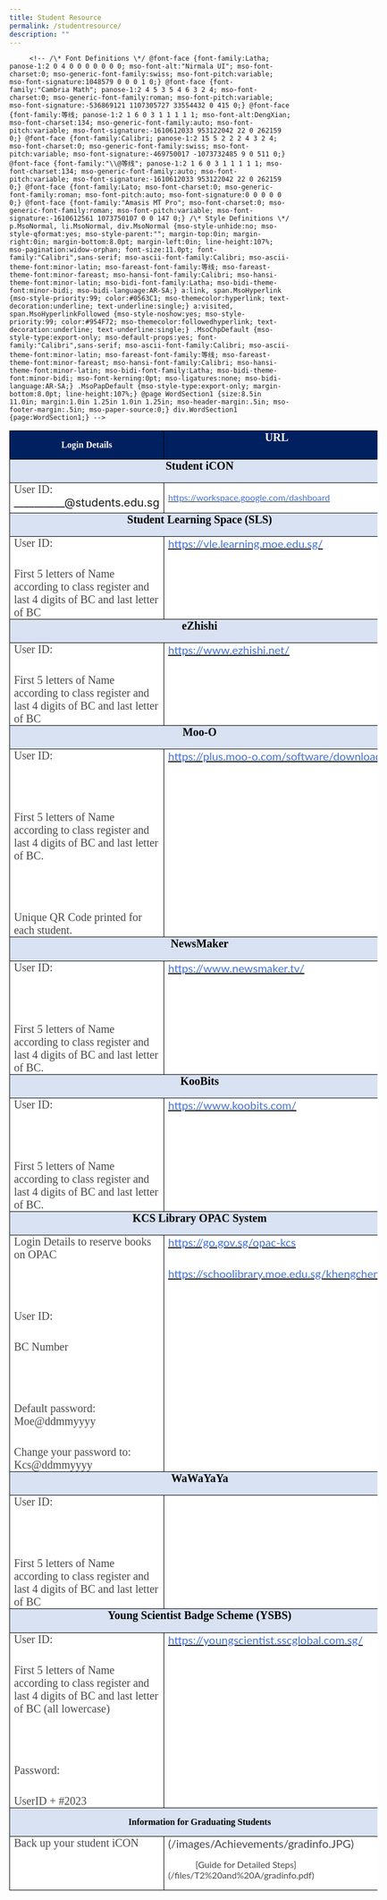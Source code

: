 ```yaml
---
title: Student Resource
permalink: /studentresource/
description: ""
---
```

         <!-- /\* Font Definitions \*/ @font-face {font-family:Latha; panose-1:2 0 4 0 0 0 0 0 0 0; mso-font-alt:"Nirmala UI"; mso-font-charset:0; mso-generic-font-family:swiss; mso-font-pitch:variable; mso-font-signature:1048579 0 0 0 1 0;} @font-face {font-family:"Cambria Math"; panose-1:2 4 5 3 5 4 6 3 2 4; mso-font-charset:0; mso-generic-font-family:roman; mso-font-pitch:variable; mso-font-signature:-536869121 1107305727 33554432 0 415 0;} @font-face {font-family:等线; panose-1:2 1 6 0 3 1 1 1 1 1; mso-font-alt:DengXian; mso-font-charset:134; mso-generic-font-family:auto; mso-font-pitch:variable; mso-font-signature:-1610612033 953122042 22 0 262159 0;} @font-face {font-family:Calibri; panose-1:2 15 5 2 2 2 4 3 2 4; mso-font-charset:0; mso-generic-font-family:swiss; mso-font-pitch:variable; mso-font-signature:-469750017 -1073732485 9 0 511 0;} @font-face {font-family:"\\@等线"; panose-1:2 1 6 0 3 1 1 1 1 1; mso-font-charset:134; mso-generic-font-family:auto; mso-font-pitch:variable; mso-font-signature:-1610612033 953122042 22 0 262159 0;} @font-face {font-family:Lato; mso-font-charset:0; mso-generic-font-family:roman; mso-font-pitch:auto; mso-font-signature:0 0 0 0 0 0;} @font-face {font-family:"Amasis MT Pro"; mso-font-charset:0; mso-generic-font-family:roman; mso-font-pitch:variable; mso-font-signature:-1610612561 1073750107 0 0 147 0;} /\* Style Definitions \*/ p.MsoNormal, li.MsoNormal, div.MsoNormal {mso-style-unhide:no; mso-style-qformat:yes; mso-style-parent:""; margin-top:0in; margin-right:0in; margin-bottom:8.0pt; margin-left:0in; line-height:107%; mso-pagination:widow-orphan; font-size:11.0pt; font-family:"Calibri",sans-serif; mso-ascii-font-family:Calibri; mso-ascii-theme-font:minor-latin; mso-fareast-font-family:等线; mso-fareast-theme-font:minor-fareast; mso-hansi-font-family:Calibri; mso-hansi-theme-font:minor-latin; mso-bidi-font-family:Latha; mso-bidi-theme-font:minor-bidi; mso-bidi-language:AR-SA;} a:link, span.MsoHyperlink {mso-style-priority:99; color:#0563C1; mso-themecolor:hyperlink; text-decoration:underline; text-underline:single;} a:visited, span.MsoHyperlinkFollowed {mso-style-noshow:yes; mso-style-priority:99; color:#954F72; mso-themecolor:followedhyperlink; text-decoration:underline; text-underline:single;} .MsoChpDefault {mso-style-type:export-only; mso-default-props:yes; font-family:"Calibri",sans-serif; mso-ascii-font-family:Calibri; mso-ascii-theme-font:minor-latin; mso-fareast-font-family:等线; mso-fareast-theme-font:minor-fareast; mso-hansi-font-family:Calibri; mso-hansi-theme-font:minor-latin; mso-bidi-font-family:Latha; mso-bidi-theme-font:minor-bidi; mso-font-kerning:0pt; mso-ligatures:none; mso-bidi-language:AR-SA;} .MsoPapDefault {mso-style-type:export-only; margin-bottom:8.0pt; line-height:107%;} @page WordSection1 {size:8.5in 11.0in; margin:1.0in 1.25in 1.0in 1.25in; mso-header-margin:.5in; mso-footer-margin:.5in; mso-paper-source:0;} div.WordSection1 {page:WordSection1;} -->

<table class="MsoNormalTable" border="0" cellspacing="0" cellpadding="0" width="659" style="width:494.6pt;background:white;border-collapse:collapse;mso-yfti-tbllook:
 1184;mso-padding-alt:0in 0in 0in 0in"><tbody><tr style="mso-yfti-irow:0;mso-yfti-firstrow:yes;height:26.5pt"><td width="355" valign="top" style="width:266.1pt;border:solid windowtext 1.0pt;
  background:#002060;padding:0in 5.4pt 0in 5.4pt;height:26.5pt"><p class="MsoNormal" align="center" style="mso-margin-top-alt:auto;mso-margin-bottom-alt:
  auto;text-align:center"><b><span style="font-family:&quot;Amasis MT Pro&quot;,serif;
  color:white">Login Details</span></b><span style="font-family:&quot;Lato&quot;,serif;
  color:#484848"></span></p></td><td width="305" valign="top" style="width:228.5pt;border:solid windowtext 1.0pt;
  border-left:none;background:#002060;padding:0in 5.4pt 0in 5.4pt;height:26.5pt;
  box-sizing: inherit;border-left-color:initial;border-image: initial;
  border-left-width:initial"><p class="MsoNormal" align="center" style="mso-margin-top-alt:auto;mso-margin-bottom-alt:
  auto;text-align:center;box-sizing: inherit;margin:0rem 0px 0in;font-size:
  1.25rem"><b style="box-sizing: inherit"><span style="box-sizing: inherit;
  font-style:inherit;font-weight:inherit"><span style="font-family:&quot;Amasis MT Pro&quot;,serif;
  color:white">URL</span></span></b><span style="font-family:&quot;Lato&quot;,serif;
  color:#484848"></span></p></td></tr><tr style="mso-yfti-irow:1;height:31.45pt;box-sizing: inherit"><td width="659" colspan="2" valign="top" style="width:494.6pt;border:solid windowtext 1.0pt;
  border-top:none;background:#D9E2F3;padding:0in 5.4pt 0in 5.4pt;height:31.45pt;
  box-sizing: inherit;border-top-color:initial;border-image: initial;
  border-top-width:initial"><p class="MsoNormal" align="center" style="mso-margin-top-alt:auto;mso-margin-bottom-alt:
  auto;text-align:center;box-sizing: inherit;margin:0rem 0px 0in;font-size:
  1.25rem"><b style="box-sizing: inherit"><span style="box-sizing: inherit;
  font-style:inherit;font-weight:inherit"><span style="font-family:&quot;Amasis MT Pro&quot;,serif;
  color:black">Student iCON</span></span></b><span style="font-family:&quot;Lato&quot;,serif;
  color:#484848"></span></p></td></tr><tr style="mso-yfti-irow:2;height:40.0pt;box-sizing: inherit"><td width="355" valign="top" style="width:266.1pt;border:solid windowtext 1.0pt;
  border-top:none;padding:0in 5.4pt 0in 5.4pt;height:40.0pt;box-sizing: inherit;
  border-top-color:initial;border-image: initial;border-top-width:initial"><p class="MsoNormal" style="mso-margin-top-alt:auto;mso-margin-bottom-alt:auto;
  box-sizing: inherit;margin:0rem 0px 0in;font-size:1.25rem"><span style="box-sizing: inherit;font-style:inherit;font-weight:inherit"><span style="font-family:&quot;Amasis MT Pro&quot;,serif;color:#484848">User ID:</span><br>__________@students.edu.sg</span><span style="font-family:&quot;Lato&quot;,serif;
  color:#484848"></span></p></td><td width="305" valign="top" style="width:228.5pt;border-top:none;border-left:
  none;border-bottom:solid windowtext 1.0pt;border-right:solid windowtext 1.0pt;
  padding:0in 5.4pt 0in 5.4pt;height:40.0pt"><p class="MsoNormal" style="mso-margin-top-alt:auto;mso-margin-bottom-alt:auto"><span style="font-family:&quot;Amasis MT Pro&quot;,serif;color:#484848"><a href="https://workspace.google.com/dashboard"><span style="font-family:&quot;Lato&quot;,serif;
  color:#4372D6">https://workspace.google.com/dashboard</span></a></span><span style="font-family:&quot;Lato&quot;,serif;color:#484848"></span></p></td></tr><tr style="mso-yfti-irow:3;height:31.7pt;box-sizing: inherit"><td width="659" colspan="2" valign="top" style="width:494.6pt;border:solid windowtext 1.0pt;
  border-top:none;background:#D9E2F3;padding:0in 5.4pt 0in 5.4pt;height:31.7pt;
  box-sizing: inherit;border-top-color:initial;border-image: initial;
  border-top-width:initial"><p class="MsoNormal" align="center" style="mso-margin-top-alt:auto;mso-margin-bottom-alt:
  auto;text-align:center;box-sizing: inherit;margin:0rem 0px 0in;font-size:
  1.25rem"><b style="box-sizing: inherit"><span style="box-sizing: inherit;
  font-style:inherit;font-weight:inherit"><span style="font-family:&quot;Amasis MT Pro&quot;,serif;
  color:black">Student Learning Space (SLS)</span></span></b><span style="font-family:&quot;Lato&quot;,serif;color:#484848"></span></p></td></tr><tr style="mso-yfti-irow:4;box-sizing: inherit"><td width="355" valign="top" style="width:266.1pt;border:solid windowtext 1.0pt;
  border-top:none;padding:0in 5.4pt 0in 5.4pt;box-sizing: inherit;border-top-color:
  initial;border-image: initial;border-top-width:initial"><p class="MsoNormal" style="mso-margin-top-alt:auto;mso-margin-bottom-alt:auto;
  box-sizing: inherit;margin:0rem 0px 0in;font-size:1.25rem"><span style="box-sizing: inherit;font-style:inherit;font-weight:inherit"><span style="font-family:&quot;Amasis MT Pro&quot;,serif;color:#484848">User ID:<span style="box-sizing: inherit;font-style:inherit;font-weight:inherit">&nbsp;</span></span></span><span style="font-family:&quot;Lato&quot;,serif;color:#484848"></span></p><p class="MsoNormal" style="mso-margin-top-alt:auto;mso-margin-bottom-alt:auto;
  box-sizing: inherit;margin:2rem 0px 0in;font-size:1.25rem"><span style="box-sizing: inherit;font-style:inherit;font-weight:inherit"><span style="font-family:&quot;Amasis MT Pro&quot;,serif;color:#484848">First 5 letters of Name according to class register and last 4 digits of BC and last letter of BC</span></span><span style="font-family:&quot;Lato&quot;,serif;color:#484848"></span></p></td><td width="305" valign="top" style="width:228.5pt;border-top:none;border-left:
  none;border-bottom:solid windowtext 1.0pt;border-right:solid windowtext 1.0pt;
  padding:0in 5.4pt 0in 5.4pt;box-sizing: inherit;border-top-color:initial;
  border-left-color:initial;border-image: initial;border-top-width:initial;
  border-left-width:initial"><p class="MsoNormal" style="mso-margin-top-alt:auto;mso-margin-bottom-alt:auto;
  box-sizing: inherit;margin:0rem 0px 0in;font-size:1.25rem"><span style="box-sizing: inherit;font-style:inherit;font-weight:inherit"><span style="font-family:&quot;Amasis MT Pro&quot;,serif;color:#484848"><a href="https://vle.learning.moe.edu.sg/" style="box-sizing: inherit;
  cursor:pointer;margin-bottom:2rem"><span style="font-family:&quot;Lato&quot;,serif;
  color:#4372D6">https://vle.learning.moe.edu.sg/</span></a></span></span><span style="font-family:&quot;Lato&quot;,serif;color:#484848"></span></p></td></tr><tr style="mso-yfti-irow:5;height:31.7pt;box-sizing: inherit"><td width="659" colspan="2" valign="top" style="width:494.6pt;border:solid windowtext 1.0pt;
  border-top:none;background:#D9E2F3;padding:0in 5.4pt 0in 5.4pt;height:31.7pt;
  box-sizing: inherit;border-top-color:initial;border-image: initial;
  border-top-width:initial"><p class="MsoNormal" align="center" style="mso-margin-top-alt:auto;mso-margin-bottom-alt:
  auto;text-align:center;box-sizing: inherit;margin:0rem 0px 0in;font-size:
  1.25rem"><b style="box-sizing: inherit"><span style="box-sizing: inherit;
  font-style:inherit;font-weight:inherit"><span style="font-family:&quot;Amasis MT Pro&quot;,serif;
  color:black">eZhishi</span></span></b><span style="font-family:&quot;Lato&quot;,serif;
  color:#484848"></span></p></td></tr><tr style="mso-yfti-irow:6;height:51.7pt;box-sizing: inherit"><td width="355" valign="top" style="width:266.1pt;border:solid windowtext 1.0pt;
  border-top:none;padding:0in 5.4pt 0in 5.4pt;height:51.7pt;box-sizing: inherit;
  border-top-color:initial;border-image: initial;border-top-width:initial"><p class="MsoNormal" style="mso-margin-top-alt:auto;mso-margin-bottom-alt:auto;
  box-sizing: inherit;margin:0rem 0px 0in;font-size:1.25rem"><span style="box-sizing: inherit;font-style:inherit;font-weight:inherit"><span style="font-family:&quot;Amasis MT Pro&quot;,serif;color:#484848">User ID:<span style="box-sizing: inherit;font-style:inherit;font-weight:inherit">&nbsp;</span></span></span><span style="font-family:&quot;Lato&quot;,serif;color:#484848"></span></p><p class="MsoNormal" style="mso-margin-top-alt:auto;mso-margin-bottom-alt:auto;
  box-sizing: inherit;margin:2rem 0px 0in;font-size:1.25rem"><span style="box-sizing: inherit;font-style:inherit;font-weight:inherit"><span style="font-family:&quot;Amasis MT Pro&quot;,serif;color:#484848">First 5 letters of Name according to class register and last 4 digits of BC and last letter of BC</span></span><span style="font-family:&quot;Lato&quot;,serif;color:#484848"></span></p></td><td width="305" valign="top" style="width:228.5pt;border-top:none;border-left:
  none;border-bottom:solid windowtext 1.0pt;border-right:solid windowtext 1.0pt;
  padding:0in 5.4pt 0in 5.4pt;height:51.7pt;box-sizing: inherit;border-top-color:
  initial;border-left-color:initial;border-image: initial;border-top-width:
  initial;border-left-width:initial"><p class="MsoNormal" style="mso-margin-top-alt:auto;mso-margin-bottom-alt:auto;
  box-sizing: inherit;margin:0rem 0px 0in;font-size:1.25rem"><span style="box-sizing: inherit;font-style:inherit;font-weight:inherit"><span style="font-family:&quot;Amasis MT Pro&quot;,serif;color:#484848"><a href="https://www.ezhishi.net/" style="box-sizing: inherit;cursor:pointer;
  margin-bottom:2rem"><span style="font-family:&quot;Lato&quot;,serif;color:#4372D6">https://www.ezhishi.net/</span></a></span></span><span style="font-family:&quot;Lato&quot;,serif;color:#484848"></span></p></td></tr><tr style="mso-yfti-irow:7;height:31.7pt;box-sizing: inherit"><td width="659" colspan="2" valign="top" style="width:494.6pt;border:solid windowtext 1.0pt;
  border-top:none;background:#D9E2F3;padding:0in 5.4pt 0in 5.4pt;height:31.7pt;
  box-sizing: inherit;border-top-color:initial;border-image: initial;
  border-top-width:initial"><p class="MsoNormal" align="center" style="mso-margin-top-alt:auto;mso-margin-bottom-alt:
  auto;text-align:center;box-sizing: inherit;margin:0rem 0px 0in;font-size:
  1.25rem"><b style="box-sizing: inherit"><span style="box-sizing: inherit;
  font-style:inherit;font-weight:inherit"><span style="font-family:&quot;Amasis MT Pro&quot;,serif;
  color:black">Moo-O</span></span></b><span style="font-family:&quot;Lato&quot;,serif;
  color:#484848"></span></p></td></tr><tr style="mso-yfti-irow:8;height:49.45pt;box-sizing: inherit"><td width="355" valign="top" style="width:266.1pt;border:solid windowtext 1.0pt;
  border-top:none;padding:0in 5.4pt 0in 5.4pt;height:49.45pt;box-sizing: inherit;
  border-top-color:initial;border-image: initial;border-top-width:initial"><p class="MsoNormal" style="mso-margin-top-alt:auto;mso-margin-bottom-alt:auto;
  box-sizing: inherit;margin:0rem 0px 0in;font-size:1.25rem"><span style="box-sizing: inherit;font-style:inherit;font-weight:inherit"><span style="font-family:&quot;Amasis MT Pro&quot;,serif;color:#484848">User ID:</span></span><span style="font-family:&quot;Lato&quot;,serif;color:#484848"></span></p><p class="MsoNormal" style="mso-margin-top-alt:auto;mso-margin-bottom-alt:auto;
  box-sizing: inherit;margin:2rem 0px 0in;font-size:1.25rem"><span style="box-sizing: inherit;font-style:inherit;font-weight:inherit"><span style="font-family:&quot;Amasis MT Pro&quot;,serif;color:#484848">&nbsp;</span></span><span style="font-family:&quot;Lato&quot;,serif;color:#484848"></span></p><p class="MsoNormal" style="mso-margin-top-alt:auto;mso-margin-bottom-alt:auto;
  box-sizing: inherit;margin:2rem 0px 0in;font-size:1.25rem"><span style="box-sizing: inherit;font-style:inherit;font-weight:inherit"><span style="font-family:&quot;Amasis MT Pro&quot;,serif;color:#484848">First 5 letters of Name according to class register and last 4 digits of BC and last letter of BC.</span></span><span style="font-family:&quot;Lato&quot;,serif;color:#484848"></span></p><p class="MsoNormal" style="mso-margin-top-alt:auto;mso-margin-bottom-alt:auto;
  box-sizing: inherit;margin:2rem 0px 0in;font-size:1.25rem"><span style="box-sizing: inherit;font-style:inherit;font-weight:inherit"><span style="font-family:&quot;Amasis MT Pro&quot;,serif;color:#484848">&nbsp;</span></span><span style="font-family:&quot;Lato&quot;,serif;color:#484848"></span></p><p class="MsoNormal" style="mso-margin-top-alt:auto;mso-margin-bottom-alt:auto;
  box-sizing: inherit;margin:2rem 0px 0in;font-size:1.25rem"><span style="box-sizing: inherit;font-style:inherit;font-weight:inherit"><span style="font-family:&quot;Amasis MT Pro&quot;,serif;color:#484848">Unique QR Code printed for each student.</span></span><span style="font-family:&quot;Lato&quot;,serif;
  color:#484848"></span></p></td><td width="305" valign="top" style="width:228.5pt;border-top:none;border-left:
  none;border-bottom:solid windowtext 1.0pt;border-right:solid windowtext 1.0pt;
  padding:0in 5.4pt 0in 5.4pt;height:49.45pt;box-sizing: inherit;border-top-color:
  initial;border-left-color:initial;border-image: initial;border-top-width:
  initial;border-left-width:initial"><p class="MsoNormal" style="mso-margin-top-alt:auto;mso-margin-bottom-alt:auto;
  box-sizing: inherit;margin:0rem 0px 0in;font-size:1.25rem"><span style="box-sizing: inherit;font-style:inherit;font-weight:inherit"><span style="font-family:&quot;Amasis MT Pro&quot;,serif;color:#484848"><a href="https://plus.moo-o.com/software/download" style="box-sizing: inherit;
  cursor:pointer;margin-bottom:2rem"><span style="font-family:&quot;Lato&quot;,serif;
  color:#4372D6">https://plus.moo-o.com/software/download</span></a></span></span><span style="font-family:&quot;Lato&quot;,serif;color:#484848"></span></p></td></tr><tr style="mso-yfti-irow:9;height:31.7pt;box-sizing: inherit"><td width="659" colspan="2" valign="top" style="width:494.6pt;border:solid windowtext 1.0pt;
  border-top:none;background:#D9E2F3;padding:0in 5.4pt 0in 5.4pt;height:31.7pt;
  box-sizing: inherit;border-top-color:initial;border-image: initial;
  border-top-width:initial"><p class="MsoNormal" align="center" style="mso-margin-top-alt:auto;mso-margin-bottom-alt:
  auto;text-align:center;box-sizing: inherit;margin:0rem 0px 0in;font-size:
  1.25rem"><b style="box-sizing: inherit"><span style="box-sizing: inherit;
  font-style:inherit;font-weight:inherit"><span style="font-family:&quot;Amasis MT Pro&quot;,serif;
  color:black">NewsMaker</span></span></b><span style="font-family:&quot;Lato&quot;,serif;
  color:#484848"></span></p></td></tr><tr style="mso-yfti-irow:10;box-sizing: inherit"><td width="355" valign="top" style="width:266.1pt;border:solid windowtext 1.0pt;
  border-top:none;padding:0in 5.4pt 0in 5.4pt;box-sizing: inherit;border-top-color:
  initial;border-image: initial;border-top-width:initial"><p class="MsoNormal" style="mso-margin-top-alt:auto;mso-margin-bottom-alt:auto;
  box-sizing: inherit;margin:0rem 0px 0in;font-size:1.25rem"><span style="box-sizing: inherit;font-style:inherit;font-weight:inherit"><span style="font-family:&quot;Amasis MT Pro&quot;,serif;color:#484848">User ID:</span></span><span style="font-family:&quot;Lato&quot;,serif;color:#484848"></span></p><p class="MsoNormal" style="mso-margin-top-alt:auto;mso-margin-bottom-alt:auto;
  box-sizing: inherit;margin:2rem 0px 0in;font-size:1.25rem"><span style="box-sizing: inherit;font-style:inherit;font-weight:inherit"><span style="font-family:&quot;Amasis MT Pro&quot;,serif;color:#484848">&nbsp;</span></span><span style="font-family:&quot;Lato&quot;,serif;color:#484848"></span></p><p class="MsoNormal" style="mso-margin-top-alt:auto;mso-margin-bottom-alt:auto;
  box-sizing: inherit;margin:2rem 0px 0in;font-size:1.25rem"><span style="box-sizing: inherit;font-style:inherit;font-weight:inherit"><span style="font-family:&quot;Amasis MT Pro&quot;,serif;color:#484848">First 5 letters of Name according to class register and last 4 digits of BC and last letter of BC.</span></span><span style="font-family:&quot;Lato&quot;,serif;color:#484848"></span></p></td><td width="305" valign="top" style="width:228.5pt;border-top:none;border-left:
  none;border-bottom:solid windowtext 1.0pt;border-right:solid windowtext 1.0pt;
  padding:0in 5.4pt 0in 5.4pt;box-sizing: inherit;border-top-color:initial;
  border-left-color:initial;border-image: initial;border-top-width:initial;
  border-left-width:initial"><p class="MsoNormal" style="mso-margin-top-alt:auto;mso-margin-bottom-alt:auto;
  box-sizing: inherit;margin:0rem 0px 0in;font-size:1.25rem"><span style="box-sizing: inherit;font-style:inherit;font-weight:inherit"><span style="font-family:&quot;Amasis MT Pro&quot;,serif;color:#484848"><a href="https://www.newsmaker.tv/" style="box-sizing: inherit;cursor:pointer;
  margin-bottom:2rem"><span style="font-family:&quot;Lato&quot;,serif;color:#4372D6">https://www.newsmaker.tv/</span></a></span></span><span style="font-family:&quot;Lato&quot;,serif;color:#484848"></span></p><p class="MsoNormal" style="mso-margin-top-alt:auto;mso-margin-bottom-alt:auto;
  box-sizing: inherit;margin:2rem 0px 0in;font-size:1.25rem"><span style="box-sizing: inherit;font-style:inherit;font-weight:inherit"><span style="font-family:&quot;Amasis MT Pro&quot;,serif;color:#484848">&nbsp;</span></span><span style="font-family:&quot;Lato&quot;,serif;color:#484848"></span></p><p class="MsoNormal" align="center" style="mso-margin-top-alt:auto;mso-margin-bottom-alt:
  auto;text-align:center;box-sizing: inherit;margin:2rem 0px 0in;font-size:
  1.25rem"><span style="box-sizing: inherit;font-style:inherit;font-weight:
  inherit"><span style="font-family:&quot;Amasis MT Pro&quot;,serif;color:#484848">&nbsp;</span></span><span style="font-family:&quot;Lato&quot;,serif;color:#484848"></span></p></td></tr><tr style="mso-yfti-irow:11;height:31.7pt;box-sizing: inherit"><td width="659" colspan="2" valign="top" style="width:494.6pt;border:solid windowtext 1.0pt;
  border-top:none;background:#D9E2F3;padding:0in 5.4pt 0in 5.4pt;height:31.7pt;
  box-sizing: inherit;border-top-color:initial;border-image: initial;
  border-top-width:initial"><p class="MsoNormal" align="center" style="mso-margin-top-alt:auto;mso-margin-bottom-alt:
  auto;text-align:center;box-sizing: inherit;margin:0rem 0px 0in;font-size:
  1.25rem"><b style="box-sizing: inherit"><span style="box-sizing: inherit;
  font-style:inherit;font-weight:inherit"><span style="font-family:&quot;Amasis MT Pro&quot;,serif;
  color:black">KooBits</span></span></b><span style="font-family:&quot;Lato&quot;,serif;
  color:#484848"></span></p></td></tr><tr style="mso-yfti-irow:12;box-sizing: inherit"><td width="355" valign="top" style="width:266.1pt;border:solid windowtext 1.0pt;
  border-top:none;padding:0in 5.4pt 0in 5.4pt;box-sizing: inherit;border-top-color:
  initial;border-image: initial;border-top-width:initial"><p class="MsoNormal" style="mso-margin-top-alt:auto;mso-margin-bottom-alt:auto;
  box-sizing: inherit;margin:0rem 0px 0in;font-size:1.25rem"><span style="box-sizing: inherit;font-style:inherit;font-weight:inherit"><span style="font-family:&quot;Amasis MT Pro&quot;,serif;color:#484848">User ID:</span></span><span style="font-family:&quot;Lato&quot;,serif;color:#484848"></span></p><p class="MsoNormal" style="mso-margin-top-alt:auto;mso-margin-bottom-alt:auto;
  box-sizing: inherit;margin:2rem 0px 0in;font-size:1.25rem"><span style="box-sizing: inherit;font-style:inherit;font-weight:inherit"><span style="font-family:&quot;Amasis MT Pro&quot;,serif;color:#484848">&nbsp;</span></span><span style="font-family:&quot;Lato&quot;,serif;color:#484848"></span></p><p class="MsoNormal" style="mso-margin-top-alt:auto;mso-margin-bottom-alt:auto;
  box-sizing: inherit;margin:2rem 0px 0in;font-size:1.25rem"><span style="box-sizing: inherit;font-style:inherit;font-weight:inherit"><span style="font-family:&quot;Amasis MT Pro&quot;,serif;color:#484848">First 5 letters of Name according to class register and last 4 digits of BC and last letter of BC.</span></span><span style="font-family:&quot;Lato&quot;,serif;color:#484848"></span></p></td><td width="305" valign="top" style="width:228.5pt;border-top:none;border-left:
  none;border-bottom:solid windowtext 1.0pt;border-right:solid windowtext 1.0pt;
  padding:0in 5.4pt 0in 5.4pt;box-sizing: inherit;border-top-color:initial;
  border-left-color:initial;border-image: initial;border-top-width:initial;
  border-left-width:initial"><p class="MsoNormal" style="mso-margin-top-alt:auto;mso-margin-bottom-alt:auto;
  box-sizing: inherit;margin:0rem 0px 0in;font-size:1.25rem"><span style="box-sizing: inherit;font-style:inherit;font-weight:inherit"><span style="font-family:&quot;Amasis MT Pro&quot;,serif;color:#484848"><a href="https://www.koobits.com/" style="box-sizing: inherit;cursor:pointer;
  margin-bottom:2rem"><span style="font-family:&quot;Lato&quot;,serif;color:#4372D6">https://www.koobits.com/</span></a></span></span><span style="font-family:&quot;Lato&quot;,serif;color:#484848"></span></p><p class="MsoNormal" style="mso-margin-top-alt:auto;mso-margin-bottom-alt:auto;
  box-sizing: inherit;margin:2rem 0px 0in;font-size:1.25rem"><span style="box-sizing: inherit;font-style:inherit;font-weight:inherit"><span style="font-family:&quot;Amasis MT Pro&quot;,serif;color:#484848">&nbsp;</span></span><span style="font-family:&quot;Lato&quot;,serif;color:#484848"></span></p><p class="MsoNormal" style="mso-margin-top-alt:auto;mso-margin-bottom-alt:auto;
  box-sizing: inherit;margin:2rem 0px 0in;font-size:1.25rem"><span style="box-sizing: inherit;font-style:inherit;font-weight:inherit"><span style="box-sizing: inherit;font-style:inherit;font-weight:inherit"><span style="font-family:&quot;Lato&quot;,serif;color:#484848">&nbsp;&nbsp;&nbsp;&nbsp;&nbsp;&nbsp;&nbsp;&nbsp;&nbsp;&nbsp;&nbsp;&nbsp;&nbsp;&nbsp;&nbsp;&nbsp;&nbsp;&nbsp;&nbsp;&nbsp;&nbsp;&nbsp;&nbsp;&nbsp;&nbsp;&nbsp;&nbsp;</span></span></span></p></td></tr><tr style="mso-yfti-irow:13;height:31.7pt;box-sizing: inherit"><td width="659" colspan="2" valign="top" style="width:494.6pt;border:solid windowtext 1.0pt;
  border-top:none;background:#D9E2F3;padding:0in 5.4pt 0in 5.4pt;height:31.7pt;
  box-sizing: inherit;border-top-color:initial;border-image: initial;
  border-top-width:initial"><p class="MsoNormal" align="center" style="mso-margin-top-alt:auto;mso-margin-bottom-alt:
  auto;text-align:center;box-sizing: inherit;margin:0rem 0px 0in;font-size:
  1.25rem"><b style="box-sizing: inherit"><span style="box-sizing: inherit;
  font-style:inherit;font-weight:inherit"><span style="font-family:&quot;Amasis MT Pro&quot;,serif;
  color:black">KCS Library OPAC System</span></span></b><span style="font-family:
  &quot;Lato&quot;,serif;color:#484848"></span></p></td></tr><tr style="mso-yfti-irow:14;box-sizing: inherit"><td width="355" valign="top" style="width:266.1pt;border:solid windowtext 1.0pt;
  border-top:none;padding:0in 5.4pt 0in 5.4pt;box-sizing: inherit;border-top-color:
  initial;border-image: initial;border-top-width:initial"><p class="MsoNormal" style="mso-margin-top-alt:auto;mso-margin-bottom-alt:auto;
  box-sizing: inherit;margin:0rem 0px 0in;font-size:1.25rem"><span style="box-sizing: inherit;font-style:inherit;font-weight:inherit"><span style="font-family:&quot;Amasis MT Pro&quot;,serif;color:#484848">Login Details to reserve books on OPAC</span></span><span style="font-family:&quot;Lato&quot;,serif;
  color:#484848"></span></p><p class="MsoNormal" style="mso-margin-top-alt:auto;mso-margin-bottom-alt:auto;
  box-sizing: inherit;margin:2rem 0px 0in;font-size:1.25rem"><span style="box-sizing: inherit;font-style:inherit;font-weight:inherit"><span style="font-family:&quot;Amasis MT Pro&quot;,serif;color:#484848">&nbsp;</span></span><span style="font-family:&quot;Lato&quot;,serif;color:#484848"></span></p><p class="MsoNormal" style="mso-margin-top-alt:auto;mso-margin-bottom-alt:auto;
  box-sizing: inherit;margin:2rem 0px 0in;font-size:1.25rem"><span style="box-sizing: inherit;font-style:inherit;font-weight:inherit"><span style="font-family:&quot;Amasis MT Pro&quot;,serif;color:#484848">User ID:</span></span><span style="font-family:&quot;Lato&quot;,serif;color:#484848"></span></p><p class="MsoNormal" style="mso-margin-top-alt:auto;mso-margin-bottom-alt:auto;
  box-sizing: inherit;margin:2rem 0px 0in;font-size:1.25rem"><span style="box-sizing: inherit;font-style:inherit;font-weight:inherit"><span style="font-family:&quot;Amasis MT Pro&quot;,serif;color:#484848">BC Number</span></span><span style="font-family:&quot;Lato&quot;,serif;color:#484848"></span></p><p class="MsoNormal" style="mso-margin-top-alt:auto;mso-margin-bottom-alt:auto;
  box-sizing: inherit;margin:2rem 0px 0in;font-size:1.25rem"><span style="box-sizing: inherit;font-style:inherit;font-weight:inherit"><span style="font-family:&quot;Amasis MT Pro&quot;,serif;color:#484848">&nbsp;</span></span><span style="font-family:&quot;Lato&quot;,serif;color:#484848"></span></p><p class="MsoNormal" style="mso-margin-top-alt:auto;mso-margin-bottom-alt:auto;
  box-sizing: inherit;margin:2rem 0px 0in;font-size:1.25rem"><span style="box-sizing: inherit;font-style:inherit;font-weight:inherit"><span style="font-family:&quot;Amasis MT Pro&quot;,serif;color:#484848">Default password: Moe@ddmmyyyy</span></span><span style="font-family:&quot;Lato&quot;,serif;color:#484848"></span></p><p class="MsoNormal" style="mso-margin-top-alt:auto;mso-margin-bottom-alt:auto;
  box-sizing: inherit;margin:2rem 0px 0in;font-size:1.25rem"><span style="box-sizing: inherit;font-style:inherit;font-weight:inherit"><span style="font-family:&quot;Amasis MT Pro&quot;,serif;color:#484848">Change your password to: Kcs@ddmmyyyy</span></span><span style="font-family:&quot;Lato&quot;,serif;
  color:#484848"></span></p></td><td width="305" valign="top" style="width:228.5pt;border-top:none;border-left:
  none;border-bottom:solid windowtext 1.0pt;border-right:solid windowtext 1.0pt;
  padding:0in 5.4pt 0in 5.4pt;box-sizing: inherit;border-top-color:initial;
  border-left-color:initial;border-image: initial;border-top-width:initial;
  border-left-width:initial"><p class="MsoNormal" style="mso-margin-top-alt:auto;mso-margin-bottom-alt:auto;
  box-sizing: inherit;margin:0rem 0px 0in;font-size:1.25rem"><span style="box-sizing: inherit;font-style:inherit;font-weight:inherit"><span style="font-family:&quot;Amasis MT Pro&quot;,serif;color:#484848"><a href="https://go.gov.sg/opac-kcs" style="box-sizing: inherit;cursor:pointer;
  margin-bottom:2rem"><span style="font-family:&quot;Lato&quot;,serif;color:#4372D6">https://go.gov.sg/opac-kcs</span></a></span></span><span style="font-family:&quot;Lato&quot;,serif;color:#484848"></span></p><p class="MsoNormal" style="mso-margin-top-alt:auto;mso-margin-bottom-alt:auto;
  box-sizing: inherit;margin:2rem 0px 0in;font-size:1.25rem"><span style="box-sizing: inherit;font-style:inherit;font-weight:inherit"><span style="font-family:&quot;Amasis MT Pro&quot;,serif;color:#484848"><a href="https://schoolibrary.moe.edu.sg/khengcheng" style="box-sizing: inherit;
  cursor:pointer;margin-bottom:2rem"><span style="font-family:&quot;Lato&quot;,serif;
  color:#4372D6">https://schoolibrary.moe.edu.sg/khengcheng</span></a></span></span><span style="font-family:&quot;Lato&quot;,serif;color:#484848"></span></p><p class="MsoNormal" style="mso-margin-top-alt:auto;mso-margin-bottom-alt:auto;
  box-sizing: inherit;margin:2rem 0px 0in;font-size:1.25rem"><span style="box-sizing: inherit;font-style:inherit;font-weight:inherit"><span style="font-family:&quot;Amasis MT Pro&quot;,serif;color:#484848">&nbsp;</span></span><span style="font-family:&quot;Lato&quot;,serif;color:#484848"></span></p></td></tr><tr style="mso-yfti-irow:15;height:31.7pt;box-sizing: inherit"><td width="659" colspan="2" valign="top" style="width:494.6pt;border:solid windowtext 1.0pt;
  border-top:none;background:#D9E2F3;padding:0in 5.4pt 0in 5.4pt;height:31.7pt;
  box-sizing: inherit;border-top-color:initial;border-image: initial;
  border-top-width:initial"><p class="MsoNormal" align="center" style="mso-margin-top-alt:auto;mso-margin-bottom-alt:
  auto;text-align:center;box-sizing: inherit;margin:0rem 0px 0in;font-size:
  1.25rem"><b style="box-sizing: inherit"><span style="box-sizing: inherit;
  font-style:inherit;font-weight:inherit"><span style="font-family:&quot;Amasis MT Pro&quot;,serif;
  color:black">WaWaYaYa</span></span></b><span style="font-family:&quot;Lato&quot;,serif;
  color:#484848"></span></p></td></tr><tr style="mso-yfti-irow:16;box-sizing: inherit"><td width="355" valign="top" style="width:266.1pt;border:solid windowtext 1.0pt;
  border-top:none;padding:0in 5.4pt 0in 5.4pt;box-sizing: inherit;border-top-color:
  initial;border-image: initial;border-top-width:initial"><p class="MsoNormal" style="mso-margin-top-alt:auto;mso-margin-bottom-alt:auto;
  box-sizing: inherit;margin:0rem 0px 0in;font-size:1.25rem"><span style="box-sizing: inherit;font-style:inherit;font-weight:inherit"><span style="font-family:&quot;Amasis MT Pro&quot;,serif;color:#484848">User ID:</span></span><span style="font-family:&quot;Lato&quot;,serif;color:#484848"></span></p><p class="MsoNormal" style="mso-margin-top-alt:auto;mso-margin-bottom-alt:auto;
  box-sizing: inherit;margin:2rem 0px 0in;font-size:1.25rem"><span style="box-sizing: inherit;font-style:inherit;font-weight:inherit"><span style="font-family:&quot;Amasis MT Pro&quot;,serif;color:#484848">&nbsp;</span></span><span style="font-family:&quot;Lato&quot;,serif;color:#484848"></span></p><p class="MsoNormal" style="mso-margin-top-alt:auto;mso-margin-bottom-alt:auto;
  box-sizing: inherit;margin:2rem 0px 0in;font-size:1.25rem"><span style="box-sizing: inherit;font-style:inherit;font-weight:inherit"><span style="font-family:&quot;Amasis MT Pro&quot;,serif;color:#484848">First 5 letters of Name according to class register and last 4 digits of BC and last letter of BC</span></span><span style="font-family:&quot;Lato&quot;,serif;color:#484848"></span></p></td><td width="305" valign="top" style="width:228.5pt;border-top:none;border-left:
  none;border-bottom:solid windowtext 1.0pt;border-right:solid windowtext 1.0pt;
  padding:0in 5.4pt 0in 5.4pt;box-sizing: inherit;border-top-color:initial;
  border-left-color:initial;border-image: initial;border-top-width:initial;
  border-left-width:initial"><p class="MsoNormal" style="mso-margin-top-alt:auto;mso-margin-bottom-alt:auto;
  box-sizing: inherit;margin:0rem 0px 0in;font-size:1.25rem"><span style="box-sizing: inherit;font-style:inherit;font-weight:inherit"><span style="font-family:&quot;Amasis MT Pro&quot;,serif;color:#484848">&nbsp;</span></span><span style="font-family:&quot;Lato&quot;,serif;color:#484848"></span></p></td></tr><tr style="mso-yfti-irow:17;height:31.7pt;box-sizing: inherit"><td width="659" colspan="2" valign="top" style="width:494.6pt;border:solid windowtext 1.0pt;
  border-top:none;background:#D9E2F3;padding:0in 5.4pt 0in 5.4pt;height:31.7pt;
  box-sizing: inherit;border-top-color:initial;border-image: initial;
  border-top-width:initial"><p class="MsoNormal" align="center" style="mso-margin-top-alt:auto;mso-margin-bottom-alt:
  auto;text-align:center;box-sizing: inherit;margin:0rem 0px 0in;font-size:
  1.25rem"><b style="box-sizing: inherit"><span style="box-sizing: inherit;
  font-style:inherit;font-weight:inherit"><span lang="EN-SG" style="font-family:
  &quot;Amasis MT Pro&quot;,serif;color:black;mso-ansi-language:EN-SG">Young Scientist Badge Scheme (YSBS)</span></span></b><span style="font-family:&quot;Lato&quot;,serif;
  color:#484848"></span></p></td></tr><tr style="mso-yfti-irow:18;box-sizing: inherit"><td width="355" valign="top" style="width:266.1pt;border:solid windowtext 1.0pt;
  border-top:none;mso-border-left-alt:solid windowtext 1.0pt;mso-border-bottom-alt:
  solid windowtext .5pt;mso-border-right-alt:solid windowtext 1.0pt;padding:
  0in 5.4pt 0in 5.4pt;box-sizing: inherit;border-top-color:initial;border-image: initial;
  border-top-width:initial"><p class="MsoNormal" style="mso-margin-top-alt:auto;mso-margin-bottom-alt:auto;
  box-sizing: inherit;margin:0rem 0px 0in;font-size:1.25rem"><span style="box-sizing: inherit;font-style:inherit;font-weight:inherit"><span style="font-family:&quot;Amasis MT Pro&quot;,serif;color:#484848">User ID:</span></span><span style="font-family:&quot;Lato&quot;,serif;color:#484848"></span></p><p class="MsoNormal" style="mso-margin-top-alt:auto;mso-margin-bottom-alt:auto;
  box-sizing: inherit;margin:2rem 0px 0in;font-size:1.25rem"><span style="box-sizing: inherit;font-style:inherit;font-weight:inherit"><span style="font-family:&quot;Amasis MT Pro&quot;,serif;color:#484848">First 5 letters of Name according to class register and last 4 digits of BC and last letter of BC (all lowercase)</span></span><span style="font-family:&quot;Lato&quot;,serif;
  color:#484848"></span></p><p class="MsoNormal" style="mso-margin-top-alt:auto;mso-margin-bottom-alt:auto;
  box-sizing: inherit;margin:2rem 0px 0in;font-size:1.25rem"><span style="box-sizing: inherit;font-style:inherit;font-weight:inherit"><span style="font-family:&quot;Amasis MT Pro&quot;,serif;color:#484848">&nbsp;</span></span><span style="font-family:&quot;Lato&quot;,serif;color:#484848"></span></p><p class="MsoNormal" style="mso-margin-top-alt:auto;mso-margin-bottom-alt:auto;
  box-sizing: inherit;margin:2rem 0px 0in;font-size:1.25rem"><span style="box-sizing: inherit;font-style:inherit;font-weight:inherit"><span style="font-family:&quot;Amasis MT Pro&quot;,serif;color:#484848">Password:</span></span><span style="font-family:&quot;Lato&quot;,serif;color:#484848"></span></p><p class="MsoNormal" style="mso-margin-top-alt:auto;mso-margin-bottom-alt:auto;
  box-sizing: inherit;margin:2rem 0px 0in;font-size:1.25rem"><span style="box-sizing: inherit;font-style:inherit;font-weight:inherit"><span style="font-family:&quot;Amasis MT Pro&quot;,serif;color:#484848">UserID + #2023</span></span><span style="font-family:&quot;Lato&quot;,serif;color:#484848"></span></p></td><td width="305" valign="top" style="width:228.5pt;border-top:none;border-left:
  none;border-bottom:solid windowtext 1.0pt;border-right:solid windowtext 1.0pt;
  mso-border-bottom-alt:solid windowtext .5pt;mso-border-right-alt:solid windowtext 1.0pt;
  padding:0in 5.4pt 0in 5.4pt;box-sizing: inherit;border-top-color:initial;
  border-left-color:initial;border-image: initial;border-top-width:initial;
  border-left-width:initial"><p class="MsoNormal" style="mso-margin-top-alt:auto;mso-margin-bottom-alt:auto;
  box-sizing: inherit;margin:0rem 0px 0in;font-size:1.25rem"><span style="box-sizing: inherit;font-style:inherit;font-weight:inherit"><span style="font-family:&quot;Amasis MT Pro&quot;,serif;color:#484848"><a href="https://youngscientist.sscglobal.com.sg/" style="box-sizing: inherit;
  cursor:pointer;margin-bottom:2rem"><span style="font-family:&quot;Lato&quot;,serif;
  color:#4372D6">https://youngscientist.sscglobal.com.sg/</span></a></span></span><span style="font-family:&quot;Lato&quot;,serif;color:#484848"></span></p><p class="MsoNormal" style="mso-margin-top-alt:auto;mso-margin-bottom-alt:auto;
  box-sizing: inherit;margin:2rem 0px 0in;font-size:1.25rem"><span style="box-sizing: inherit;font-style:inherit;font-weight:inherit"><span style="font-family:&quot;Amasis MT Pro&quot;,serif;color:#484848">&nbsp;</span></span><span style="font-family:&quot;Lato&quot;,serif;color:#484848"></span></p></td></tr><tr style="mso-yfti-irow:19;height:31.7pt"><td width="659" colspan="2" valign="top" style="width:494.6pt;border:solid windowtext 1.0pt;
  border-top:none;background:#D9E2F3;padding:0in 5.4pt 0in 5.4pt;height:31.7pt"><p class="MsoNormal" align="center" style="mso-margin-top-alt:auto;mso-margin-bottom-alt:
  auto;text-align:center"><b><span lang="EN-SG" style="font-family:&quot;Amasis MT Pro&quot;,serif;
  color:black;mso-ansi-language:EN-SG">Information for Graduating Students</span></b><span style="font-family:&quot;Lato&quot;,serif;color:#484848"></span></p></td></tr><tr style="mso-yfti-irow:20;mso-yfti-lastrow:yes;box-sizing: inherit"><td width="355" valign="top" style="width:266.1pt;border:solid windowtext 1.0pt;
  border-top:none;mso-border-left-alt:solid windowtext 1.0pt;mso-border-bottom-alt:
  solid windowtext .5pt;mso-border-right-alt:solid windowtext 1.0pt;padding:
  0in 5.4pt 0in 5.4pt;box-sizing: inherit;border-top-color:initial;border-image: initial;
  border-top-width:initial"><p class="MsoNormal" style="mso-margin-top-alt:auto;mso-margin-bottom-alt:auto;
  box-sizing: inherit;margin:0rem 0px 0in;font-size:1.25rem"><span style="box-sizing: inherit;font-style:inherit;font-weight:inherit"><span style="font-family:&quot;Amasis MT Pro&quot;,serif;color:#484848">Back up your student iCON</span><span style="font-family:&quot;Lato&quot;,serif;color:#484848"></span></span></p></td><td width="305" valign="top" style="width:228.5pt;border-top:none;border-left:
  none;border-bottom:solid windowtext 1.0pt;border-right:solid windowtext 1.0pt;
  mso-border-bottom-alt:solid windowtext .5pt;mso-border-right-alt:solid windowtext 1.0pt;
  padding:0in 5.4pt 0in 5.4pt;box-sizing: inherit;border-top-color:initial;
  border-left-color:initial;border-image: initial;border-top-width:initial;
  border-left-width:initial"><p class="MsoNormal" style="mso-margin-top-alt:auto;mso-margin-bottom-alt:auto;
  box-sizing: inherit;margin:0rem 0px 0in;font-size:1.25rem"><span style="box-sizing: inherit;font-style:inherit;font-weight:inherit"><span style="font-family:&quot;Lato&quot;,serif;color:#484848">(/images/Achievements/gradinfo.JPG)</span></span></p><p class="MsoNormal" style="mso-margin-top-alt:auto;mso-margin-bottom-alt:auto"><span style="font-family:&quot;Lato&quot;,serif;color:#484848"><span style="mso-tab-count:
  1">&nbsp;&nbsp;&nbsp;&nbsp;&nbsp;&nbsp;&nbsp;&nbsp;&nbsp;&nbsp;&nbsp; </span>[Guide for Detailed Steps](/files/T2%20and%20A/gradinfo.pdf)</span><span style="font-family:&quot;Amasis MT Pro&quot;,serif;
  color:#484848">&nbsp;</span><span style="font-family:&quot;Lato&quot;,serif;
  color:#484848"></span></p></td></tr></tbody></table>